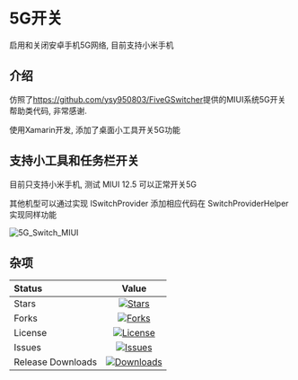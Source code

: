 # 5G开关

启用和关闭安卓手机5G网络, 目前支持小米手机

## 介绍

仿照了<https://github.com/ysy950803/FiveGSwitcher>提供的MIUI系统5G开关帮助类代码, 非常感谢.

使用Xamarin开发, 添加了桌面小工具开关5G功能

## 支持小工具和任务栏开关

目前只支持小米手机, 测试 MIUI 12.5 可以正常开关5G

其他机型可以通过实现 ISwitchProvider 添加相应代码在 SwitchProviderHelper 实现同样功能

![5G_Switch_MIUI](https://raw.githubusercontent.com/qiuhaotc/FiveGSwitch/master/doc/5G_Switch_MIUI.gif)

## 杂项

|Status|Value|
|:----|:---:|
|Stars|[![Stars](https://img.shields.io/github/stars/qiuhaotc/FiveGSwitch)](https://github.com/qiuhaotc/FiveGSwitch)
|Forks|[![Forks](https://img.shields.io/github/forks/qiuhaotc/FiveGSwitch)](https://github.com/qiuhaotc/FiveGSwitch)
|License|[![License](https://img.shields.io/github/license/qiuhaotc/FiveGSwitch)](https://github.com/qiuhaotc/FiveGSwitch)
|Issues|[![Issues](https://img.shields.io/github/issues/qiuhaotc/FiveGSwitch)](https://github.com/qiuhaotc/FiveGSwitch)
|Release Downloads|[![Downloads](https://img.shields.io/github/downloads/qiuhaotc/FiveGSwitch/total.svg)](https://github.com/qiuhaotc/FiveGSwitch/releases)
